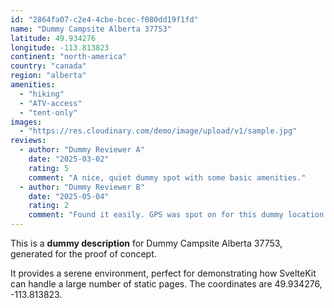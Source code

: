 ```yaml
---
id: "2864fa07-c2e4-4cbe-bcec-f080dd19f1fd"
name: "Dummy Campsite Alberta 37753"
latitude: 49.934276
longitude: -113.813823
continent: "north-america"
country: "canada"
region: "alberta"
amenities:
  - "hiking"
  - "ATV-access"
  - "tent-only"
images:
  - "https://res.cloudinary.com/demo/image/upload/v1/sample.jpg"
reviews:
  - author: "Dummy Reviewer A"
    date: "2025-03-02"
    rating: 5
    comment: "A nice, quiet dummy spot with some basic amenities."
  - author: "Dummy Reviewer B"
    date: "2025-05-04"
    rating: 2
    comment: "Found it easily. GPS was spot on for this dummy location."
---
```


This is a **dummy description** for Dummy Campsite Alberta 37753, generated for the proof of concept.

It provides a serene environment, perfect for demonstrating how SvelteKit can handle a large number of static pages. The coordinates are 49.934276, -113.813823.

